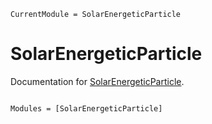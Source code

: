```@meta
CurrentModule = SolarEnergeticParticle
```

# SolarEnergeticParticle

Documentation for [SolarEnergeticParticle](https://github.com/Beforerr/SolarEnergeticParticle.jl).

```@index
```

```@autodocs
Modules = [SolarEnergeticParticle]
```